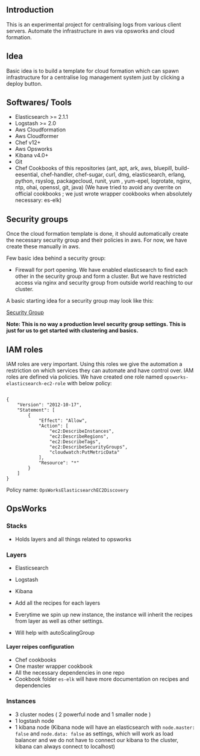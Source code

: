 ## Introduction

This is an experimental project for centralising logs from various client servers. Automate the infrastructure in aws via opsworks and cloud formation.

## Idea

Basic idea is to build a template for cloud formation which can spawn infrastructure for a centralise log management system just by clicking a deploy button.

## Softwares/ Tools

 - Elasticsearch >= 2.1.1
 - Logstash 	 >= 2.0
 - Aws Cloudformation
 - Aws Cloudformer
 - Chef v12+
 - Aws Opsworks
 - Kibana v4.0+
 - Git
 - Chef Cookbooks of this repositories (ant, apt, ark, aws, bluepill, build-eesential, chef-handler, chef-sugar, curl, dmg, elasticsearch, erlang, python, rsyslog, packagecloud, runit, yum , yum-epel, logrotate, nginx, ntp, ohai, openssl, git, java) 
 (We have tried to avoid any overrite on official cookbooks ; we just wrote wrapper cookbooks when absolutely necessary: es-elk)

 ## Security groups

 Once the cloud formation template is done, it should automatically create the necessary security group and their policies in aws. For now, we have create these manually in aws. 

 Few basic idea behind a security group:

 - Firewall for port opening. We have enabled elasticsearch to find each other in the security group and form a cluster. But we have restricted access via nginx and security group from outside world reaching to our cluster.

 A basic starting idea for a security group may look like this:

 [Security Group](/assets/img/security-extension1.png "Basic Security Group")

 
__Note: This is no way a production level security group settings. This is just for us to get started with clustering and basics.__


## IAM roles

IAM roles are very important. Using this roles we give the automation a restriction on which services they can automate and have control over. IAM roles are defined via policies. We have created one role named `opsworks-elasticsearch-ec2-role` with below policy:

```

{
    "Version": "2012-10-17",
    "Statement": [
        {
            "Effect": "Allow",
            "Action": [
                "ec2:DescribeInstances",
                "ec2:DescribeRegions",
                "ec2:DescribeTags",
                "ec2:DescribeSecurityGroups",
                "cloudwatch:PutMetricData"
            ],
            "Resource": "*"
        }
    ]
}

```

Policy name: `OpsWorksElasticsearchEC2Discovery`


## OpsWorks


### Stacks

- Holds layers and all things related to opsworks

### Layers

- Elasticsearch
- Logstash
- Kibana


- Add all the recipes for each layers
- Everytime we spin up new instance, the instance will inherit the recipes from layer as well as other settings.
- Will help with autoScalingGroup

#### Layer reipes configuration

- Chef cookbooks
- One master wrapper cookbook
- All the necessary dependencies in one repo 
- Cookbook folder `es-elk` will have more documentation on recipes and dependencies

### Instances

- 3 cluster nodes
( 2 powerful node and 1 smaller node )
- 1 logstash node
- 1 kibana node
(Kibana node will have an elasticsearch with `node.master: false` and `node.data: false` as settings, which will work as load balancer and we do not have to connect our kibana to the cluster, kibana can always connect to localhost)





